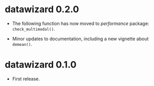 # datawizard 0.2.0

- The following function has now moved to *performance* package:
  `check_multimodal()`.

- Minor updates to documentation, including a new vignette about `demean()`.  

# datawizard 0.1.0

* First release.

